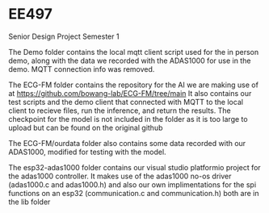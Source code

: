 # EE497
Senior Design Project Semester 1

The Demo folder contains the local mqtt client script used for the in person demo, along with the data we recorded with the ADAS1000 for use in the demo. MQTT connection info was removed.

The ECG-FM folder contains the repository for the AI we are making use of at https://github.com/bowang-lab/ECG-FM/tree/main
It also contains our test scripts and the demo client that connected with MQTT to the local client to recieve files, run the inference, and return the results.
The checkpoint for the model is not included in the folder as it is too large to upload but can be found on the original github

The ECG-FM/ourdata folder also contains some data recorded with our ADAS1000, modified for testing with the model.

The esp32-adas1000 folder contains our visual studio platformio project for the adas1000 controller. It makes use of the adas1000 no-os driver (adas1000.c and adas1000.h) and also our own implimentations for the spi functions on an esp32 (communication.c and communication.h) both are in the lib folder
